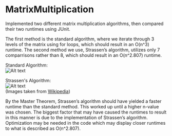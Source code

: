 # MatrixMultiplication

Implemented two different matrix multiplication algorithms, then compared their two runtimes using JUnit.

The first method is the standard algorithm, where we iterate through 3 levels of the matrix using for loops, which should result in an O(n^3) runtime. The second method we use, Strassen’s algorithm, utilizes only 7 comparrisons rather than 8, which should result in an O(n^2.807) runtime. 


Standard Algorithm:   
![Alt text](http://i.imgur.com/zdl20mq.jpg "Standard Algorithm")

Strassen's Algorithm:   
![Alt text](http://i.imgur.com/1xyW6Jq.jpg "Strassen's Algorithm")   
(Images taken from [Wikipedia](https://en.wikipedia.org/wiki/Strassen_algorithm))


By the Master Theorem, Strassen’s algorithm should have yielded a faster runtime than the standard method. This worked up until a higher n-value was chosen. The biggest factor that may have caused the runtimes to result in this manner is due to the implementation of Strassen’s algorithm. Optimization may be needed in the code which may display closer runtimes to what is described as O(n^2.807).
